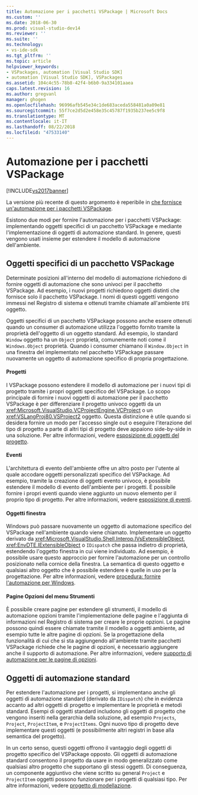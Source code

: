 ```yaml
---
title: Automazione per i pacchetti VSPackage | Microsoft Docs
ms.custom: ''
ms.date: 2018-06-30
ms.prod: visual-studio-dev14
ms.reviewer: ''
ms.suite: ''
ms.technology:
- vs-ide-sdk
ms.tgt_pltfrm: ''
ms.topic: article
helpviewer_keywords:
- VSPackages, automation [Visual Studio SDK]
- automation [Visual Studio SDK], VSPackages
ms.assetid: 104c4c55-78b8-42f4-b6b0-9a334101aaea
caps.latest.revision: 16
ms.author: gregvanl
manager: ghogen
ms.openlocfilehash: 96996afb545e34c1de683aceda558481a0a09e81
ms.sourcegitcommit: 55f7ce2d5d2e458e35c45787f1935b237ee5c9f8
ms.translationtype: MT
ms.contentlocale: it-IT
ms.lasthandoff: 08/22/2018
ms.locfileid: "47533140"
---
```

# <a name="providing-automation-for-vspackages"></a>Automazione per i pacchetti VSPackage
[!INCLUDE[vs2017banner](../../includes/vs2017banner.md)]

La versione più recente di questo argomento è reperibile in [che fornisce un'automazione per i pacchetti VSPackage](https://docs.microsoft.com/visualstudio/extensibility/internals/providing-automation-for-vspackages).  
  
Esistono due modi per fornire l'automazione per i pacchetti VSPackage: implementando oggetti specifici di un pacchetto VSPackage e mediante l'implementazione di oggetti di automazione standard. In genere, questi vengono usati insieme per estendere il modello di automazione dell'ambiente.  
  
## <a name="vspackage-specific-objects"></a>Oggetti specifici di un pacchetto VSPackage  
 Determinate posizioni all'interno del modello di automazione richiedono di fornire oggetti di automazione che sono univoci per il pacchetto VSPackage. Ad esempio, i nuovi progetti richiedono oggetti distinti che fornisce solo il pacchetto VSPackage. I nomi di questi oggetti vengono immessi nel Registro di sistema e ottenuti tramite chiamate all'ambiente `DTE` oggetto.  
  
 Oggetti specifici di un pacchetto VSPackage possono anche essere ottenuti quando un consumer di automazione utilizza l'oggetto fornito tramite la proprietà dell'oggetto di un oggetto standard. Ad esempio, lo standard `Window` oggetto ha un `Object` proprietà, comunemente noti come il `Windows.Object` proprietà. Quando i consumer chiamano il `Window.Object` in una finestra del implementato nel pacchetto VSPackage passare nuovamente un oggetto di automazione specifico di propria progettazione.  
  
#### <a name="projects"></a>Progetti  
 I VSPackage possono estendere il modello di automazione per i nuovi tipi di progetto tramite i propri oggetti specifico del VSPackage. Lo scopo principale di fornire i nuovi oggetti di automazione per il pacchetto VSPackage è per differenziare il progetto univoco oggetti da un <xref:Microsoft.VisualStudio.VCProjectEngine.VCProject> o un <xref:VSLangProj80.VSProject2> oggetto. Questa distinzione è utile quando si desidera fornire un modo per l'accesso single out o eseguire l'iterazione del tipo di progetto a parte di altri tipi di progetto deve appaiono side-by-side in una soluzione. Per altre informazioni, vedere [esposizione di oggetti del progetto](../../extensibility/internals/exposing-project-objects.md).  
  
#### <a name="events"></a>Eventi  
 L'architettura di evento dell'ambiente offre un altro posto per l'utente al quale accodare oggetti personalizzati specifico del VSPackage. Ad esempio, tramite la creazione di oggetti evento univoco, è possibile estendere il modello di evento dell'ambiente per i progetti. È possibile fornire i propri eventi quando viene aggiunto un nuovo elemento per il proprio tipo di progetto. Per altre informazioni, vedere [esposizione di eventi](../../extensibility/internals/exposing-events-in-the-visual-studio-sdk.md).  
  
#### <a name="window-objects"></a>Oggetti finestra  
 Windows può passare nuovamente un oggetto di automazione specifico del VSPackage nell'ambiente quando viene chiamato. Implementare un oggetto derivato da <xref:Microsoft.VisualStudio.Shell.Interop.IVsExtensibleObject>, <xref:EnvDTE.IExtensibleObject> o `IDispatch` che passa indietro di proprietà, estendendo l'oggetto finestra in cui viene individuato. Ad esempio, è possibile usare questo approccio per fornire l'automazione per un controllo posizionato nella cornice della finestra. La semantica di questo oggetto e qualsiasi altro oggetto che è possibile estendere è quelle in uso per la progettazione. Per altre informazioni, vedere [procedura: fornire l'automazione per Windows](../../extensibility/internals/how-to-provide-automation-for-windows.md).  
  
#### <a name="options-pages-on-the-tools-menu"></a>Pagine Opzioni del menu Strumenti  
 È possibile creare pagine per estendere gli strumenti, il modello di automazione opzioni tramite l'implementazione delle pagine e l'aggiunta di informazioni nel Registro di sistema per creare le proprie opzioni. Le pagine possono quindi essere chiamate tramite il modello a oggetti ambiente, ad esempio tutte le altre pagine di opzioni. Se la progettazione della funzionalità di cui che si sta aggiungendo all'ambiente tramite pacchetti VSPackage richiede che le pagine di opzioni, è necessario aggiungere anche il supporto di automazione. Per altre informazioni, vedere [supporto di automazione per le pagine di opzioni](../../extensibility/internals/automation-support-for-options-pages.md).  
  
## <a name="standard-automation-objects"></a>Oggetti di automazione standard  
 Per estendere l'automazione per i progetti, si implementano anche gli oggetti di automazione standard (derivato da `IDispatch`) che in evidenza accanto ad altri oggetti di progetto e implementare le proprietà e metodi standard. Esempi di oggetti standard includono gli oggetti di progetto che vengono inseriti nella gerarchia della soluzione, ad esempio `Projects`, `Project`, `ProjectItem`, e `ProjectItems`. Ogni nuovo tipo di progetto deve implementare questi oggetti (e possibilmente altri registri in base alla semantica del progetto).  
  
 In un certo senso, questi oggetti offrono il vantaggio degli oggetti di progetto specifico del VSPackage opposto. Gli oggetti di automazione standard consentono il progetto da usare in modo generalizzato come qualsiasi altro progetto che supportano gli stessi oggetti. Di conseguenza, un componente aggiuntivo che viene scritto su general `Project` e `ProjectItem` oggetti possono funzionare per i progetti di qualsiasi tipo. Per altre informazioni, vedere [progetto di modellazione](../../extensibility/internals/project-modeling.md).

